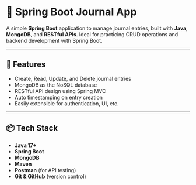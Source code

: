 # 📝 Spring Boot Journal App

A simple **Spring Boot** application to manage journal entries, built with **Java**, **MongoDB**, and **RESTful APIs**. Ideal for practicing CRUD operations and backend development with Spring Boot.

---

## 🚀 Features

- Create, Read, Update, and Delete journal entries
- MongoDB as the NoSQL database
- RESTful API design using Spring MVC
- Auto timestamping on entry creation
- Easily extensible for authentication, UI, etc.

---

## 📦 Tech Stack

- **Java 17+**
- **Spring Boot**
- **MongoDB**
- **Maven**
- **Postman** (for API testing)
- **Git & GitHub** (version control)
